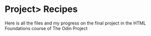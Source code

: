 # Project> Recipes


Here is all the files and my progress on the final project in the HTML Foundations course of The Odin Project

